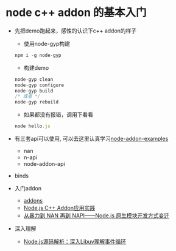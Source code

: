 # node c++ addon 的基本入门
- 先把demo跑起来，感性的认识下c++ addon的样子
    - 使用node-gyp构建
    ```js
    npm i -g node-gyp
    ```
    - 构建demo
    ```js
    node-gyp clean
    node-gyp configure
    node-gyp build
    /* 或者 */
    node-gyp rebuild
    ```

    - 如果都没有报错，调用下看看
    ```js
    node hello.js
    ```
- 有三套api可以使用, 可以去这里认真学习[node-addon-examples](https://github.com/daoyuly/node-addon-examples)
    - nan
    - n-api
    - node-addon-api

- binds

- 入门addon
    - [addons](https://nodejs.org/dist/latest-v8.x/docs/api/addons.html)
    - [Node.js C++ Addon应用实践](https://iweiyun.github.io/2019/01/04/node-cpp-addon/)
    - [从暴力到 NAN 再到 NAPI——Node.js 原生模块开发方式变迁](https://xcoder.in/2017/07/01/nodejs-addon-history/)

- 深入理解
    - [Node.js源码解析：深入Libuv理解事件循环](https://zhuanlan.zhihu.com/p/35039878)
